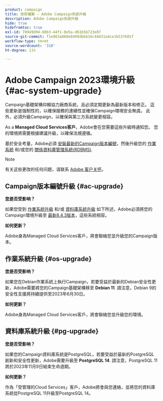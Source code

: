 ```yaml
---
product: campaign
title: 技術檔案 — Adobe Campaign系統升級
description: Adobe Campaign系統升級
hide: true
hidefromtoc: true
exl-id: 78949d94-60b3-44f1-8e5a-d61b5b723e87
source-git-commit: f1e963a880e8499dbbb16c44831a4ce1b537601f
workflow-type: tm+mt
source-wordcount: '310'
ht-degree: 11%

---
```


# Adobe Campaign 2023環境升級 {#ac-system-upgrade}

Campaign基礎架構仰賴協力廠商系統，且必須定期更新為最新版本和修正。 這些更新是強制性的，以確保服務的連續性並確保Campaign環境安全無虞。 此外，必須升級Campaign，以確保與第三方系統變更相容。

As a **Managed Cloud Services客戶**，Adobe會在您需要這些升級時通知您。 您的環境將需要根據建議升級，以確保法規遵循。

基於安全考量，Adobe必須 [安裝最新的Campaign版本編號](#ac-upgrade)，然後升級您的 [作業系統](#os-upgrade) 和/或您的 [關係資料庫管理系統(RDBMS)](#pg-upgrade).

>[!NOTE]
>
>有关这些更改的任何问题，请联系 [Adobe 客户关怀](https://helpx.adobe.com/cn/enterprise/admin-guide.html/enterprise/using/support-for-experience-cloud.ug.html)。

## Campaign版本編號升級 {#ac-upgrade}

**您是否受影响？**

如果您受到 [作業系統升級](#os-upgrade) 和/或 [資料庫系統升級](#pg-upgrade) 如下所述，Adobe必須將您的Campaign環境升級至 [最新8.4.3版本](../../v8/start/release-notes.md)，這些系統相容。

**如何更新？**

Adobe身為Managed Cloud Services客戶，將會聯絡您並升級您的Campaign版本。

## 作業系統升級 {#os-upgrade}

**您是否受影响？**

如果您在Debian作業系統上執行Campaign，若要受益於最新的Debian安全性更新，Adobe需要將您的Campaign基礎架構移至 **Debian 11**. 請注意，Debian 9的安全性支援將持續提供至2023年6月30日。

**如何更新？**

Adobe身為Managed Cloud Services客戶，將會聯絡您並升級您的環境。

## 資料庫系統升級 {#pg-upgrade}

**您是否受影响？**

如果您的Campaign資料庫系統是PostgreSQL，若要受益於最新的PostgreSQL創新和安全性更新，Adobe需要升級至 **PostgreSQL 14**. 請注意，PostgreSQL 11將於2023年11月9日結束生命週期。

**如何更新？**

作為「受管理的Cloud Services」客戶，Adobe將會與您連絡，並將您的資料庫系統從PostgreSQL 11升級至PostgreSQL 14。
